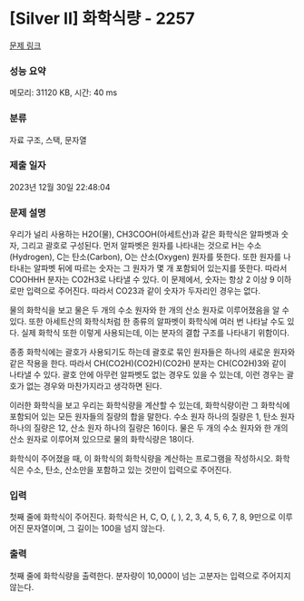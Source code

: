 # [Silver II] 화학식량 - 2257 

[문제 링크](https://www.acmicpc.net/problem/2257) 

### 성능 요약

메모리: 31120 KB, 시간: 40 ms

### 분류

자료 구조, 스택, 문자열

### 제출 일자

2023년 12월 30일 22:48:04

### 문제 설명

<p>우리가 널리 사용하는 H2O(물), CH3COOH(아세트산)과 같은 화학식은 알파벳과 숫자, 그리고 괄호로 구성된다. 먼저 알파벳은 원자를 나타내는 것으로 H는 수소(Hydrogen), C는 탄소(Carbon), O는 산소(Oxygen) 원자를 뜻한다. 또한 원자를 나타내는 알파벳 뒤에 따르는 숫자는 그 원자가 몇 개 포함되어 있는지를 뜻한다. 따라서 COOHHH 분자는 CO2H3로 나타낼 수 있다. 이 문제에서, 숫자는 항상 2 이상 9 이하로만 입력으로 주어진다. 따라서 CO23과 같이 숫자가 두자리인 경우는 없다.</p>

<p>물의 화학식을 보고 물은 두 개의 수소 원자와 한 개의 산소 원자로 이루어졌음을 알 수 있다. 또한 아세트산의 화학식처럼 한 종류의 알파벳이 화학식에 여러 번 나타날 수도 있다. 실제 화학식 또한 이렇게 사용되는데, 이는 분자의 결합 구조를 나타내기 위함이다.</p>

<p>종종 화학식에는 괄호가 사용되기도 하는데 괄호로 묶인 원자들은 하나의 새로운 원자와 같은 작용을 한다. 따라서 CH(CO2H)(CO2H)(CO2H) 분자는 CH(CO2H)3와 같이 나타낼 수 있다. 괄호 안에 아무런 알파벳도 없는 경우도 있을 수 있는데, 이런 경우는 괄호가 없는 경우와 마찬가지라고 생각하면 된다.</p>

<p>이러한 화학식을 보고 우리는 화학식량을 계산할 수 있는데, 화학식량이란 그 화학식에 포함되어 있는 모든 원자들의 질량의 합을 말한다. 수소 원자 하나의 질량은 1, 탄소 원자 하나의 질량은 12, 산소 원자 하나의 질량은 16이다. 물은 두 개의 수소 원자와 한 개의 산소 원자로 이루어져 있으므로 물의 화학식량은 18이다.</p>

<p>화학식이 주어졌을 때, 이 화학식의 화학식량을 계산하는 프로그램을 작성하시오. 화학식은 수소, 탄소, 산소만을 포함하고 있는 것만이 입력으로 주어진다.</p>

### 입력 

 <p>첫째 줄에 화학식이 주어진다. 화학식은 H, C, O, (, ), 2, 3, 4, 5, 6, 7, 8, 9만으로 이루어진 문자열이며, 그 길이는 100을 넘지 않는다.</p>

### 출력 

 <p>첫째 줄에 화학식량을 출력한다. 분자량이 10,000이 넘는 고분자는 입력으로 주어지지 않는다.</p>

